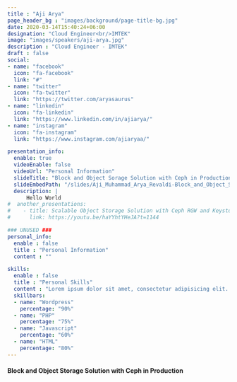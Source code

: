 ```yaml
---
title : "Aji Arya"
page_header_bg : "images/background/page-title-bg.jpg"
date: 2020-03-14T15:40:24+06:00
designation: "Cloud Engineer<br/>IMTEK"
image: "images/speakers/aji-arya.jpg"
description : "Cloud Engineer - IMTEK"
draft : false
social:
- name: "facebook"
  icon: "fa-facebook"
  link: "#"
- name: "twitter"
  icon: "fa-twitter"
  link: "https://twitter.com/aryasaurus"
- name: "linkedin"
  icon: "fa-linkedin"
  link: "https://www.linkedin.com/in/ajiarya/"
- name: "instagram"
  icon: "fa-instagram"
  link: "https://www.instagram.com/ajiaryaa/"

presentation_info:
  enable: true
  videoEnable: false
  videoUrl: "Personal Information"
  slideTitle: "Block and Object Sorage Solution with Ceph in Production"
  slideEmbedPath: "/slides/Aji_Muhammad_Arya_Revaldi-Block_and_Object_Storage_Solution_with_Ceph_in_Production.pdf" 
  description: |
      Hello World
#  another_presentations:
#    - title: Scalable Object Storage Solution with Ceph RGW and Keystone (OpenStack Collaborate Meetup)
#      link: https://youtu.be/haYYhtYHeJA?t=1144

### UNUSED ### 
personal_info:
  enable : false
  title : "Personal Information"
  content : ""

skills:
  enable : false
  title : "Personal Skills"
  content : "Lorem ipsum dolor sit amet, consectetur adipisicing elit. Excepturi explicabo suscipit deleniti voluptatum quos nostrum iure doloremque."
  skillbars:
  - name: "Wordpress"
    percentage: "90%"
  - name: "PHP"
    percentage: "75%"
  - name: "Javascript"
    percentage: "60%"
  - name: "HTML"
    percentage: "80%"
---
```

#### Block and Object Storage Solution with Ceph in Production
